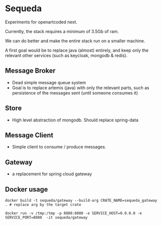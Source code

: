 # Sequeda

Experiments for openartcoded next.

Currently, the stack requires a minimum of 3.5Gb of ram. 

We can do better and make the entire stack run on a smaller machine.

A first goal would be to replace java (almost) entirely, and keep only the relevant other services (such as keycloak, mongodb & redis).

## Message Broker

- Dead simple message queue system
- Goal is to replace artemis (java) with only the relevant parts, such as persistence of the messages sent (until someone consumes it)

## Store

- High level abstraction of mongodb. Should replace spring-data

## Message Client

- Simple client to consume / produce messages.

## Gateway

- a replacement for spring cloud gateway


## Docker usage

`docker build -t sequeda/gateway --build-arg CRATE_NAME=sequeda_gateway . # replace arg by the target crate`

`docker run -v /tmp:/tmp -p 8080:8080 -e SERVICE_HOST=0.0.0.0 -e SERVICE_PORT=8080  -it sequeda/gateway`